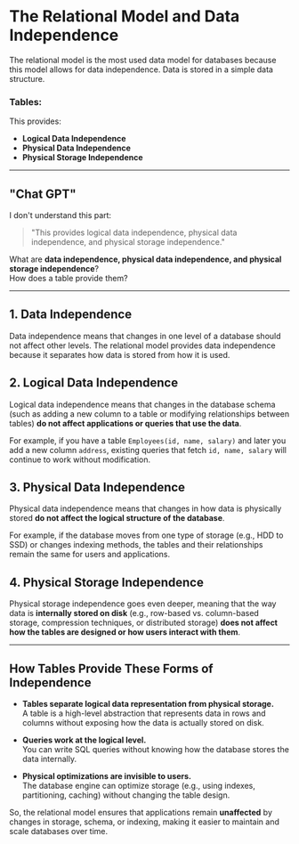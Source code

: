 # The Relational Model and Data Independence  

The relational model is the most used data model for databases because this model allows for data independence. Data is stored in a simple data structure.  

### Tables:  
This provides:  
- **Logical Data Independence**  
- **Physical Data Independence**  
- **Physical Storage Independence**  

---

## "Chat GPT"  

I don't understand this part:  
> "This provides logical data independence, physical data independence, and physical storage independence."

What are **data independence, physical data independence, and physical storage independence**?  
How does a table provide them?  

---

## 1. Data Independence  
Data independence means that changes in one level of a database should not affect other levels. The relational model provides data independence because it separates how data is stored from how it is used.  

## 2. Logical Data Independence  
Logical data independence means that changes in the database schema (such as adding a new column to a table or modifying relationships between tables) **do not affect applications or queries that use the data**.  

For example, if you have a table `Employees(id, name, salary)` and later you add a new column `address`, existing queries that fetch `id, name, salary` will continue to work without modification.  

## 3. Physical Data Independence  
Physical data independence means that changes in how data is physically stored **do not affect the logical structure of the database**.  

For example, if the database moves from one type of storage (e.g., HDD to SSD) or changes indexing methods, the tables and their relationships remain the same for users and applications.  

## 4. Physical Storage Independence  
Physical storage independence goes even deeper, meaning that the way data is **internally stored on disk** (e.g., row-based vs. column-based storage, compression techniques, or distributed storage) **does not affect how the tables are designed or how users interact with them**.  

---

## How Tables Provide These Forms of Independence  

- **Tables separate logical data representation from physical storage.**  
  A table is a high-level abstraction that represents data in rows and columns without exposing how the data is actually stored on disk.  

- **Queries work at the logical level.**  
  You can write SQL queries without knowing how the database stores the data internally.  

- **Physical optimizations are invisible to users.**  
  The database engine can optimize storage (e.g., using indexes, partitioning, caching) without changing the table design.  

So, the relational model ensures that applications remain **unaffected** by changes in storage, schema, or indexing, making it easier to maintain and scale databases over time.  
